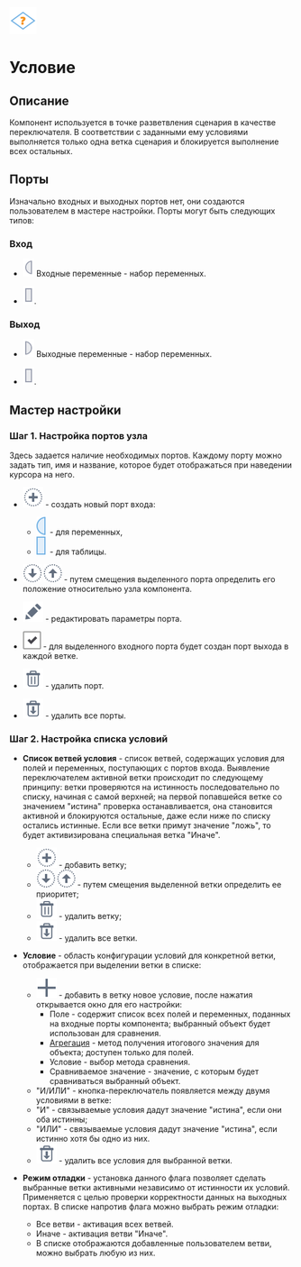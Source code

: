![](/media/app/icons/vendors/condition.svg)
# Условие

## Описание

Компонент используется в точке разветвления сценария в качестве переключателя. В соответствии с заданными ему условиями выполняется только одна ветка сценария и блокируется выполнение всех остальных.

## Порты

Изначально входных и выходных портов нет, они создаются пользователем в мастере настройки. Порты могут быть следующих типов:

### Вход

 * ![](/media/app/icons/ports/input_variable_inactive.svg) Входные переменные - набор переменных.

 * ![](/media/app/icons/ports/output_table_inactive.svg).

### Выход

 * ![](/media/app/processors/output_variable_inactive.svg) Выходные переменные - набор переменных.

 * ![](/media/app/icons/ports/output_table_inactive.svg).

## Мастер настройки

### Шаг 1. Настройка портов узла

Здесь задается наличие необходимых портов. Каждому порту можно задать тип, имя и название, которое будет отображаться при наведении курсора на него.

*  ![](/media/app/icons/toolbar_18/toolbar_18_27.svg) - создать новый порт входа:
    * ![](/media/app/icons/ports/input_variable_hover.svg) - для переменных,
    * ![](/media/app/icons/ports/input_table_hover.svg) - для таблицы.

*  ![](/media/app/processors/move_in_list-01.svg) ![](/media/app/processors/move_in_list-02.svg) - путем смещения выделенного порта определить его положение относительно узла компонента.

*  ![](/media/app/icons/toolbar_18/toolbar_18_28.svg) - редактировать параметры порта.

*  ![](/media/app/icons/toolbar_18/checked.svg) - для выделенного входного порта будет создан порт выхода в каждой ветке.

*  ![](/media/app/icons/toolbar_18/toolbar_18_8.svg) - удалить порт.

*  ![](/media/app/icons/toolbar_18/toolbar_18_127.svg) - удалить все порты.

### Шаг 2. Настройка списка условий

*  **Список ветвей условия** - список ветвей, содержащих условия для полей и переменных, поступающих с портов входа. Выявление переключателем активной ветки происходит по следующему принципу: ветки проверяются на истинность последовательно по списку, начиная с самой верхней; на первой попавшейся ветке со значением "истина" проверка останавливается, она становится активной и блокируются остальные, даже если ниже по списку остались истинные. Если все ветки примут значение "ложь", то будет активизирована специальная ветка "Иначе".
    * ![](/media/app/icons/toolbar_18/toolbar_18_27.svg) - добавить ветку;
    * ![](/media/app/processors/move_in_list-01.svg) ![](/media/app/processors/move_in_list-02.svg) - путем смещения выделенной ветки определить ее приоритет;
    * ![](/media/app/icons/toolbar_18/toolbar_18_8.svg) - удалить ветку;
    * ![](/media/app/icons/toolbar_18/toolbar_18_127.svg) - удалить все ветки.

*  **Условие** - область конфигурации условий для конкретной ветки, отображается при выделении ветки в списке:
    * ![](/media/app/icons/toolbar_18/add.svg) - добавить в ветку новое условие, после нажатия открывается окно для его настройки:
      * Поле - содержит список всех полей и переменных, поданных на входные порты компонента; выбранный объект будет использован для сравнения.
      * [Агрегация](/app/glossary/aggregation_functions.md) - метод получения итогового значения для объекта; доступен только для полей.
      * Условие - выбор метода сравнения.
      * Сравниваемое значение - значение, с которым будет сравниваться выбранный объект.
    *  "И/ИЛИ" - кнопка-переключатель появляется между двумя условиями в ветке:
      * "И" - связываемые условия дадут значение "истина", если они оба истинны;
      * "ИЛИ" - связываемые условия дадут значение "истина", если истинно хотя бы одно из них.
    * ![](/media/app/icons/toolbar_18/toolbar_18_127.svg) - удалить все условия для выбранной ветки.

*  **Режим отладки** - установка данного флага позволяет сделать выбранные ветки активными независимо от истинности их условий. Применяется с целью проверки корректности данных на выходных портах. В списке напротив флага можно выбрать режим отладки:
    * Все ветви - активация всех ветвей.
    * Иначе - активация ветви "Иначе".
    * В списке отображаются добавленные пользователем ветви, можно выбрать любую из них.


